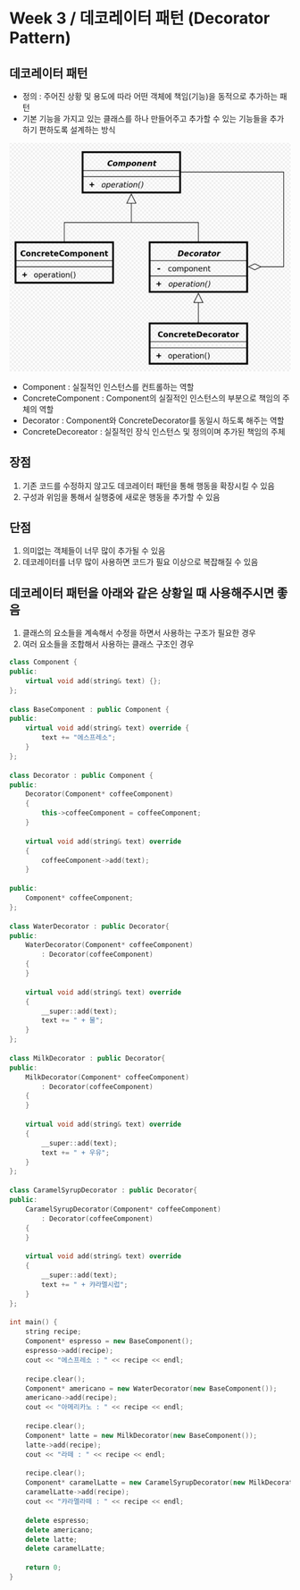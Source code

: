 # Week 3 / 데코레이터 패턴 (Decorator Pattern)

## 데코레이터 패턴
- 정의 : 주어진 상황 및 용도에 따라 어떤 객체에 책임(기능)을 동적으로 추가하는 패턴
- 기본 기능을 가지고 있는 클래스를 하나 만들어주고 추가할 수 있는 기능들을 추가하기 편하도록 설계하는 방식

![01](https://github.com/canyuo/canyuo.github.io/blob/main/week3_image1.png)
- Component : 실질적인 인스턴스를 컨트롤하는 역할
- ConcreteComponent : Component의 실질적인 인스턴스의 부분으로 책임의 주체의 역할
- Decorator : Component와 ConcreteDecorator를 동일시 하도록 해주는 역할
- ConcreteDecoreator : 실질적인 장식 인스턴스 및 정의이며 추가된 책임의 주체

## 장점
1. 기존 코드를 수정하지 않고도 데코레이터 패턴을 통해 행동을 확장시킬 수 있음
2. 구성과 위임을 통해서 실행중에 새로운 행동을 추가할 수 있음

## 단점
1. 의미없는 객체들이 너무 많이 추가될 수 있음
2. 데코레이터를 너무 많이 사용하면 코드가 필요 이상으로 복잡해질 수 있음

## 데코레이터 패턴을 아래와 같은 상황일 때 사용해주시면 좋음
1. 클래스의 요소들을 계속해서 수정을 하면서 사용하는 구조가 필요한 경우
2. 여러 요소들을 조합해서 사용하는 클래스 구조인 경우
 
```cpp
class Component {
public:
	virtual void add(string& text) {};
};

class BaseComponent : public Component {
public:
	virtual void add(string& text) override {
		text += "에스프레소";
	}
};

class Decorator : public Component {
public:
	Decorator(Component* coffeeComponent)
	{
		this->coffeeComponent = coffeeComponent;
	}

	virtual void add(string& text) override
	{
		coffeeComponent->add(text);
	}

public:
	Component* coffeeComponent;
};

class WaterDecorator : public Decorator{
public:
	WaterDecorator(Component* coffeeComponent)
		: Decorator(coffeeComponent)
	{
	}

	virtual void add(string& text) override
	{
		__super::add(text);
		text += " + 물";
	}
};

class MilkDecorator : public Decorator{
public:
	MilkDecorator(Component* coffeeComponent)
		: Decorator(coffeeComponent)
	{
	}

	virtual void add(string& text) override
	{
		__super::add(text);
		text += " + 우유";
	}
};

class CaramelSyrupDecorator : public Decorator{
public:
	CaramelSyrupDecorator(Component* coffeeComponent)
		: Decorator(coffeeComponent)
	{
	}

	virtual void add(string& text) override
	{
		__super::add(text);
		text += " + 캬라멜시럽";
	}
};

int main() {
	string recipe;
	Component* espresso = new BaseComponent();
	espresso->add(recipe);
	cout << "에스프레소 : " << recipe << endl;

	recipe.clear();
	Component* americano = new WaterDecorator(new BaseComponent());
	americano->add(recipe);
	cout << "아메리카노 : " << recipe << endl;

	recipe.clear();
	Component* latte = new MilkDecorator(new BaseComponent());
	latte->add(recipe);
	cout << "라떼 : " << recipe << endl;

	recipe.clear();
	Component* caramelLatte = new CaramelSyrupDecorator(new MilkDecorator(new BaseComponent()));
	caramelLatte->add(recipe);
	cout << "캬라멜라떼 : " << recipe << endl;

	delete espresso;
	delete americano;
	delete latte;
	delete caramelLatte;

	return 0;
}
```
